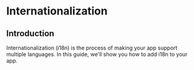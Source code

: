 # Internationalization

## Introduction

Internationalization (i18n) is the process of making your app support multiple languages. In this guide, we'll show you how to add i18n to your app.
